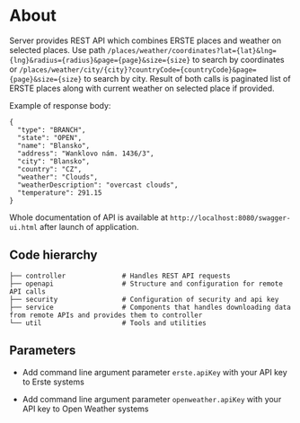 # About
Server provides REST API which combines ERSTE places and weather on selected places. Use path
`/places/weather/coordinates?lat={lat}&lng={lng}&radius={radius}&page={page}&size={size}` to search by coordinates or
`/places/weather/city/{city}?countryCode={countryCode}&page={page}&size={size}` to search by city. Result of both calls
is paginated list of ERSTE places along with current weather on selected place if provided.

Example of response body:

    {
      "type": "BRANCH",
      "state": "OPEN",
      "name": "Blansko",
      "address": "Wanklovo nám. 1436/3",
      "city": "Blansko",
      "country": "CZ",
      "weather": "Clouds",
      "weatherDescription": "overcast clouds",
      "temperature": 291.15
    }

Whole documentation of API is available at `http://localhost:8080/swagger-ui.html` after launch of application.

## Code hierarchy


    ├── controller              # Handles REST API requests
    ├── openapi                 # Structure and configuration for remote API calls
    ├── security                # Configuration of security and api key
    ├── service                 # Components that handles downloading data from remote APIs and provides them to controller
    └── util                    # Tools and utilities


## Parameters
- Add command line argument parameter `erste.apiKey` with your API key to Erste systems

- Add command line argument parameter `openweather.apiKey` with your API key to Open Weather systems
